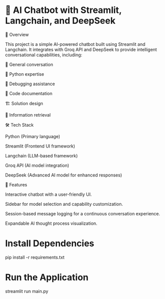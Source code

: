 # 🤖 AI Chatbot with Streamlit, Langchain, and DeepSeek

📌 Overview

This project is a simple AI-powered chatbot built using Streamlit and Langchain. It integrates with Groq API and DeepSeek to provide intelligent conversational capabilities, including:

💬 General conversation

🐍 Python expertise

🐞 Debugging assistance

📄 Code documentation

🏗️ Solution design

🔎 Information retrieval

🛠️ Tech Stack

Python (Primary language)

Streamlit (Frontend UI framework)

Langchain (LLM-based framework)

Groq API (AI model integration)

DeepSeek (Advanced AI model for enhanced responses)

🚀 Features

Interactive chatbot with a user-friendly UI.

Sidebar for model selection and capability customization.

Session-based message logging for a continuous conversation experience.

Expandable AI thought process visualization.

# Install Dependencies
pip install -r requirements.txt

# Run the Application
streamlit run main.py
